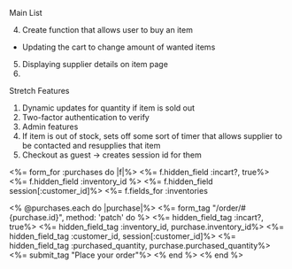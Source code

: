 Main List
<!-- 1. Create Logout button -->
<!-- 2. Add in Passwords -->
<!-- 3. Authentications: -->
  <!-- - Validate that username doesn't already exist when creating a new user (unique username, case sensitivity) -->
  <!-- - No empty fields when creating new user -->
  <!-- - Login page - error message if username doesn't exit -->
  <!-- - Login page - error message if password is incorrect -->
4. Create function that allows user to buy an item
  <!-- - Once user buys an item, update item record to reflect change -->
  - Updating the cart to change amount of wanted items
  <!-- - Deleting items from cart -->
5. Displaying supplier details on item page
6.

Stretch Features
1. Dynamic updates for quantity if item is sold out
2. Two-factor authentication to verify
3. Admin features
4. If item is out of stock, sets off some sort of timer that allows supplier to be contacted and resupplies that item
5. Checkout as guest -> creates session id for them


<%= form_for :purchases do |f|%>
  <%= f.hidden_field :incart?, true%>
  <%= f.hidden_field :inventory_id %>
  <%= f.hidden_field session[:customer_id]%>
  <%= f.fields_for :inventories


  <% @purchases.each do |purchase|%>
    <%= form_tag "/order/#{purchase.id}", method: 'patch' do %>
      <%= hidden_field_tag :incart?, true%>
      <%= hidden_field_tag :inventory_id, purchase.inventory_id%>
      <%= hidden_field_tag :customer_id, session[:customer_id]%>
      <%= hidden_field_tag :purchased_quantity, purchase.purchased_quantity%>
      <%= submit_tag "Place your order"%>
    <% end %>
  <% end %>
